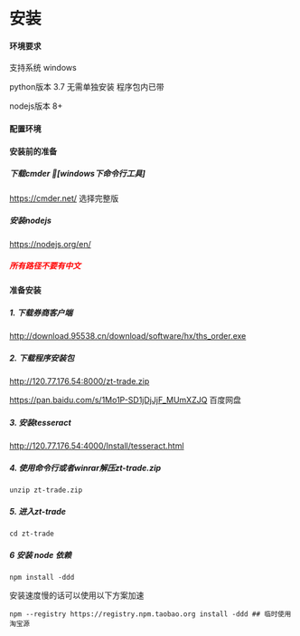 # 安装
#### 环境要求
支持系统    windows

python版本  3.7 无需单独安装 程序包内已带

nodejs版本    8+

#### 配置环境

#### 安装前的准备

##### 下载cmder [windows下命令行工具]

https://cmder.net/ 选择完整版

##### 安装nodejs

https://nodejs.org/en/

##### <font color=#FF0000 >所有路径不要有中文</font>

#### 准备安装

##### 1. 下载券商客户端

http://download.95538.cn/download/software/hx/ths_order.exe

##### 2. 下载程序安装包

http://120.77.176.54:8000/zt-trade.zip

https://pan.baidu.com/s/1Mo1P-SD1jDjJjF_MUmXZJQ 百度网盘

##### 3. 安装tesseract

http://120.77.176.54:4000/Install/tesseract.html

##### 4. 使用命令行或者winrar解压zt-trade.zip

```
unzip zt-trade.zip
```

##### 5. 进入zt-trade

```
cd zt-trade
```

##### 6 安装 node 依赖

```
npm install -ddd
```

安装速度慢的话可以使用以下方案加速

```
npm --registry https://registry.npm.taobao.org install -ddd ## 临时使用淘宝源
```
